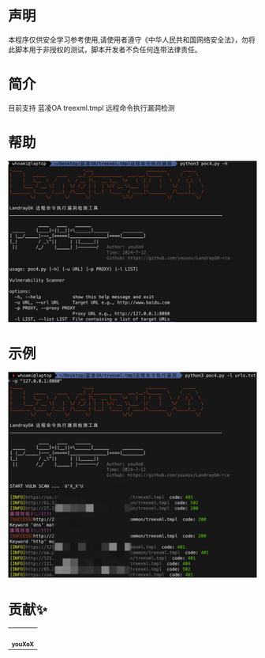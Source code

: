 # 声明
  本程序仅供安全学习参考使用,请使用者遵守《中华人民共和国网络安全法》，勿将此脚本用于非授权的测试，脚本开发者不负任何连带法律责任。

# 简介
  目前支持 蓝凌OA treexml.tmpl 远程命令执行漏洞检测

# 帮助
![help.png](help.png)

# 示例
![p.png](p.png)

# 贡献✨

<table>
  <tr>
    <td align="center"><img src="p2.png" width="100px;" alt=""/><br /><sub><b>youXoX</b></sub><br />
  </tr>
